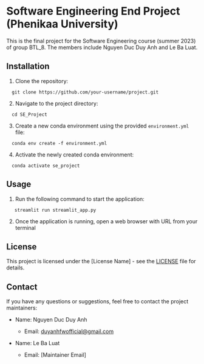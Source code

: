 # Software Engineering End Project (Phenikaa University)

This is the final project for the Software Engineering course (summer 2023) of group BTL_8. The members include Nguyen Duc Duy Anh and Le Ba Luat.

## Installation

1. Clone the repository:
```
  git clone https://github.com/your-username/project.git
```

2. Navigate to the project directory:
```
  cd SE_Project
```

3. Create a new conda environment using the provided `environment.yml` file:
```
  conda env create -f environment.yml
```

4. Activate the newly created conda environment:
```
  conda activate se_project
```
## Usage

1. Run the following command to start the application:
```
   streamlit run streamlit_app.py
```
2. Once the application is running, open a web browser with URL from your terminal

## License

This project is licensed under the [License Name] - see the [LICENSE](LICENSE) file for details.

## Contact

If you have any questions or suggestions, feel free to contact the project maintainers:

- Name: Nguyen Duc Duy Anh
  - Email: duyanhfwofficial@gmail.com

- Name: Le Ba Luat
  - Email: [Maintainer Email]
